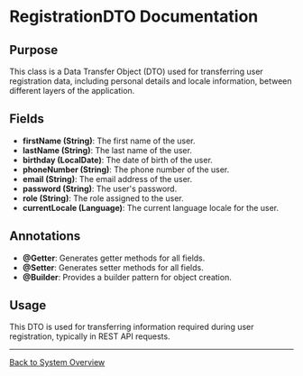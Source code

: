 # RegistrationDTO Documentation

## Purpose

This class is a Data Transfer Object (DTO) used for transferring user registration data, including personal details and locale information, between different layers of the application.

## Fields

- **firstName (String)**: The first name of the user.
- **lastName (String)**: The last name of the user.
- **birthday (LocalDate)**: The date of birth of the user.
- **phoneNumber (String)**: The phone number of the user.
- **email (String)**: The email address of the user.
- **password (String)**: The user's password.
- **role (String)**: The role assigned to the user.
- **currentLocale (Language)**: The current language locale for the user.

## Annotations

- **@Getter**: Generates getter methods for all fields.
- **@Setter**: Generates setter methods for all fields.
- **@Builder**: Provides a builder pattern for object creation.

## Usage

This DTO is used for transferring information required during user registration, typically in REST API requests.

---

[Back to System Overview](../../system-overview.md)


